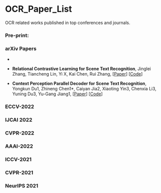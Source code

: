 # OCR_Paper_List
OCR related works published in top conferences and journals. 


### Pre-print: 

### arXiv Papers 

* 

* **Relational Contrastive Learning for Scene Text Recognition**, Jinglei Zhang, Tiancheng Lin, Yi X, Kai Chen, Rui Zhang,
[[Paper](https://arxiv.org/pdf/2308.00508.pdf)]
[[Code](https://github.com/ThunderVVV/RCLSTR)] 

* **Context Perception Parallel Decoder for Scene Text Recognition**, Yongkun Du1, Zhineng Chen1*, Caiyan Jia2, Xiaoting Yin3, Chenxia Li3, Yuning Du3, Yu-Gang Jiang1,
[[Paper](https://arxiv.org/pdf/2307.12270.pdf)]
[[Code]()]


### ECCV-2022 
### IJCAI 2022 
### CVPR-2022
### AAAI-2022 
### ICCV-2021
### CVPR-2021
### NeurIPS 2021
